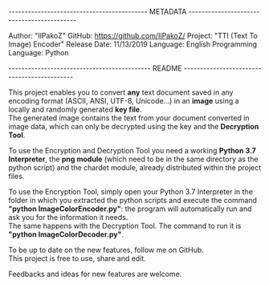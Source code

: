 ------------------------------------------- METADATA -------------------------------------------

Author: "IlPakoZ"
GitHub: https://github.com/IlPakoZ/
Project: "TTI (Text To Image) Encoder"
Release Date: 11/13/2019
Language: English
Programming Language: Python

-------------------------------------------- README --------------------------------------------

This project enables you to convert <b>any</b> text document saved in any encoding format (ASCII, ANSI, UTF-8, Unicode...) in an <b>image</b> using a locally and randomly generated <b>key file</b>.<br>
The generated image contains the text from your document converted in image data, which can only be decrypted using the key and the <b>Decryption Tool</b>.<br>

To use the Encryption and Decryption Tool you need a working <b>Python 3.7 Interpreter</b>,  the <b>png module</b> (which need to be in the same directory as the python script) and the chardet module, already distributed within the project files. <br> 

To use the Encryption Tool, simply open your Python 3.7 Interpreter in the folder in which you extracted the python scripts and execute the command <b>"python ImageColorEncoder.py"</b>: the program will automatically run and ask you for the information it needs. <br>
The same happens with the Decryption Tool. The command to run it is <b>"python ImageColorDecoder.py"</b>.<br>

To be up to date on the new features, follow me on GitHub. <br>
This project is free to use, share and edit. <br>

Feedbacks and ideas for new features are welcome.